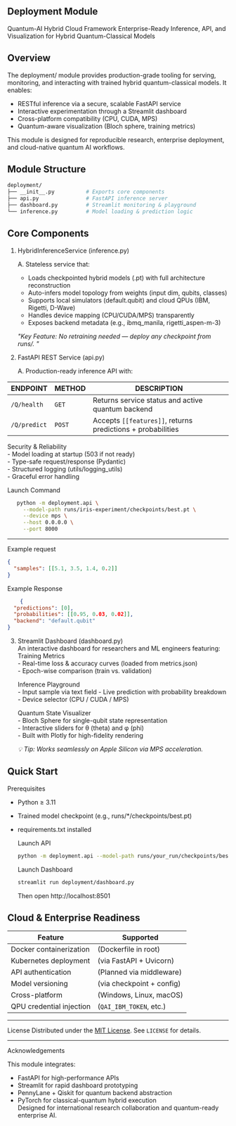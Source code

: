 ## Deployment Module
Quantum-AI Hybrid Cloud Framework
Enterprise-Ready Inference, API, and Visualization for Hybrid Quantum-Classical Models

## Overview

The deployment/ module provides production-grade tooling for serving, monitoring, and interacting with trained hybrid quantum-classical models. It enables:

- RESTful inference via a secure, scalable FastAPI service
- Interactive experimentation through a Streamlit dashboard
- Cross-platform compatibility (CPU, CUDA, MPS)
- Quantum-aware visualization (Bloch sphere, training metrics)
  
 This module is designed for reproducible research, enterprise deployment, and cloud-native quantum AI workflows.

## Module Structure
```bash
deployment/
├── __init__.py          # Exports core components
├── api.py               # FastAPI inference server
├── dashboard.py         # Streamlit monitoring & playground
└── inference.py         # Model loading & prediction logic
```

## Core Components

1. HybridInferenceService (inference.py)
     
    A. Stateless service that:
     - Loads checkpointed hybrid models (.pt) with full architecture reconstruction
     - Auto-infers model topology from weights (input dim, qubits, classes)
     - Supports local simulators (default.qubit) and cloud QPUs (IBM, Rigetti, D-Wave)
     - Handles device mapping (CPU/CUDA/MPS) transparently
     - Exposes backend metadata (e.g., ibmq_manila, rigetti_aspen-m-3)
  
   *"Key Feature: No retraining needed — deploy any checkpoint from runs/. "*

2. FastAPI REST Service (api.py)

     A. Production-ready inference API with:
       

| ENDPOINT        | METHOD | DESCRIPTION |
|-----------------|---------|-------------|
| `/Q/health`     | `GET`  | Returns service status and active quantum backend |
| `/Q/predict`    | `POST` | Accepts `[[features]]`, returns predictions + probabilities |  

  Security & Reliability  
     - Model loading at startup (503 if not ready)  
     - Type-safe request/response (Pydantic)  
     - Structured logging (utils/logging_utils)  
     - Graceful error handling  
       
     
   Launch Command  
   ```bash
      python -m deployment.api \
        --model-path runs/iris-experiment/checkpoints/best.pt \
        --device mps \
        --host 0.0.0.0 \
        --port 8000
  ```
   ---
   Example request 

```json
{
  "samples": [[5.1, 3.5, 1.4, 0.2]]
}
```

   Example Response  

```json
    {
  "predictions": [0],
  "probabilities": [[0.95, 0.03, 0.02]],
  "backend": "default.qubit"
}
``` 

3. Streamlit Dashboard (dashboard.py)  
   An interactive dashboard for researchers and ML engineers featuring:  
     Training Metrics  
        -  Real-time loss & accuracy curves (loaded from metrics.json)  
        -  Epoch-wise comparison (train vs. validation)  
  
     Inference Playground  
        -  Input sample via text field 
        -  Live prediction with probability breakdown  
        -  Device selector (CPU / CUDA / MPS)  
   
    Quantum State Visualizer  
        -  Bloch Sphere for single-qubit state representation  
        -  Interactive sliders for θ (theta) and φ (phi)  
        -  Built with Plotly for high-fidelity rendering  

     *💡 Tip: Works seamlessly on Apple Silicon  via MPS acceleration.*

##   Quick Start
Prerequisites

- Python ≥ 3.11
- Trained model checkpoint (e.g., runs/*/checkpoints/best.pt)
- requirements.txt installed

  Launch API
  ```bash
  python -m deployment.api --model-path runs/your_run/checkpoints/best.pt --device cpu
   ```
  Launch Dashboard
  ```bash
  streamlit run deployment/dashboard.py
     ```
     Then open http://localhost:8501

 ## Cloud & Enterprise Readiness

| Feature | Supported |
|----------|------------|
| Docker containerization |  (Dockerfile in root) |
| Kubernetes deployment |  (via FastAPI + Uvicorn) |
| API authentication |  (Planned via middleware) |
| Model versioning |  (via checkpoint + config) |
| Cross-platform |  (Windows, Linux, macOS) |
| QPU credential injection |  (`QAI_IBM_TOKEN`, etc.) |

---

License
  Distributed under the [MIT License](LICENSE). See `LICENSE` for details.   

---

Acknowledgements  

This module integrates:

- FastAPI for high-performance APIs  
- Streamlit for rapid dashboard prototyping  
- PennyLane + Qiskit for quantum backend abstraction  
- PyTorch for classical-quantum hybrid execution  
 Designed for international research collaboration and quantum-ready enterprise AI.

    

   
    
       
 
